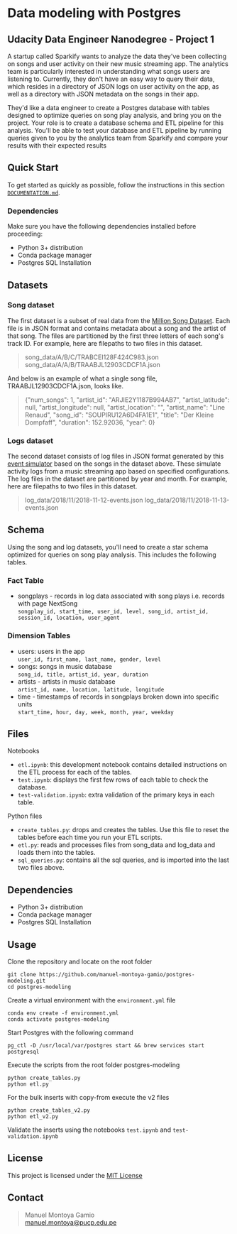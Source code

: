 # Data modeling with Postgres 

## Udacity Data Engineer Nanodegree - Project 1   

A startup called Sparkify wants to analyze the data they've been collecting on songs and user activity on their new music streaming app. The analytics team is particularly interested in understanding what songs users are listening to. Currently, they don't have an easy way to query their data, which resides in a directory of JSON logs on user activity on the app, as well as a directory with JSON metadata on the songs in their app.

They'd like a data engineer to create a Postgres database with tables designed to optimize queries on song play analysis, and bring you on the project. Your role is to create a database schema and ETL pipeline for this analysis. You'll be able to test your database and ETL pipeline by running queries given to you by the analytics team from Sparkify and compare your results with their expected results

## Quick Start

To get started as quickly as possible, follow the instructions in this section [`DOCUMENTATION.md`](DOCUMENTATION.md).

### Dependencies

Make sure you have the following dependencies installed before proceeding:

- Python 3+ distribution
- Conda package manager
- Postgres SQL Installation  

## Datasets

### Song dataset
The first dataset is a subset of real data from the [Million Song Dataset](http://millionsongdataset.com). Each file is in JSON format and contains metadata about a song and the artist of that song. The files are partitioned by the first three letters of each song's track ID. For example, here are filepaths to two files in this dataset.
>song_data/A/B/C/TRABCEI128F424C983.json
>song_data/A/A/B/TRAABJL12903CDCF1A.json

And below is an example of what a single song file, TRAABJL12903CDCF1A.json, looks like.
>{"num_songs": 1, "artist_id": "ARJIE2Y1187B994AB7", "artist_latitude": null, "artist_longitude": null, "artist_location": "", "artist_name": "Line Renaud", "song_id": "SOUPIRU12A6D4FA1E1", "title": "Der Kleine Dompfaff", "duration": 152.92036, "year": 0}

### Logs dataset
The second dataset consists of log files in JSON format generated by this [event simulator](https://github.com/Interana/eventsim) based on the songs in the dataset above. These simulate activity logs from a music streaming app based on specified configurations.
The log files in the dataset are partitioned by year and month. For example, here are filepaths to two files in this dataset.
>log_data/2018/11/2018-11-12-events.json
>log_data/2018/11/2018-11-13-events.json

## Schema

Using the song and log datasets, you'll need to create a star schema optimized for queries on song play analysis. This includes the following tables.

### Fact Table
- songplays - records in log data associated with song plays i.e. records with page NextSong  
`songplay_id, start_time, user_id, level, song_id, artist_id, session_id, location, user_agent`

### Dimension Tables
- users: users in the app  
`user_id, first_name, last_name, gender, level`
- songs: songs in music database  
`song_id, title, artist_id, year, duration`
- artists - artists in music database  
`artist_id, name, location, latitude, longitude`
- time - timestamps of records in songplays broken down into specific units  
`start_time, hour, day, week, month, year, weekday` 

## Files

Notebooks
- `etl.ipynb`: this development notebook contains detailed instructions on the ETL process for each of the tables.
- `test.ipynb`: displays the first few rows of each table to check the database.
- `test-validation.ipynb`: extra validation of the primary keys in each table.

Python files

- `create_tables.py`: drops and creates the tables. Use this file to reset the tables before each time you run your ETL scripts.
- `etl.py`: reads and processes files from song_data and log_data and loads them into the tables.
- `sql_queries.py`: contains all the sql queries, and is imported into the last two files above.

## Dependencies

- Python 3+ distribution
- Conda package manager
- Postgres SQL Installation

## Usage

Clone the repository and locate on the root folder  
```
git clone https://github.com/manuel-montoya-gamio/postgres-modeling.git  
cd postgres-modeling
```

Create a virtual environment with the `environment.yml` file
```
conda env create -f environment.yml  
conda activate postgres-modeling
```   

Start Postgres with the following command 
```
pg_ctl -D /usr/local/var/postgres start && brew services start postgresql
```

Execute the scripts from the root folder postgres-modeling
```
python create_tables.py  
python etl.py
``` 

For the bulk inserts with copy-from execute the v2 files
```
python create_tables_v2.py  
python etl_v2.py
``` 

Validate the inserts using the notebooks `test.ipynb` and `test-validation.ipynb`

## License
This project is licensed under the [MIT License](https://choosealicense.com/licenses/mit/) 

## Contact
> Manuel Montoya Gamio  
> manuel.montoya@pucp.edu.pe